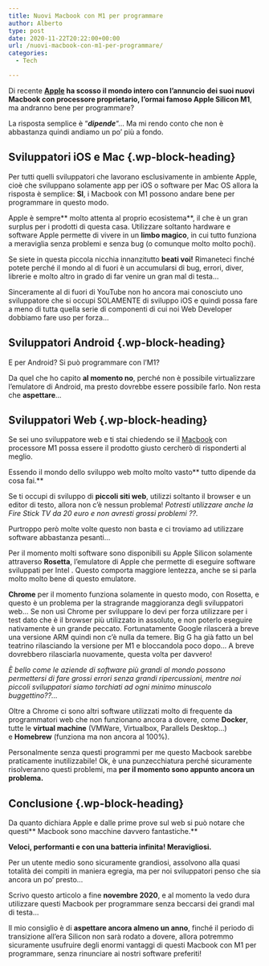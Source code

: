 ```yaml
---
title: Nuovi Macbook con M1 per programmare
author: Alberto
type: post
date: 2020-11-22T20:22:00+00:00
url: /nuovi-macbook-con-m1-per-programmare/
categories:
  - Tech

---
```

Di recente&nbsp;**<a href="https://www.apple.com/it/" target="_blank" rel="noreferrer noopener">Apple</a>&nbsp;ha scosso il mondo intero&nbsp;**con l’annuncio dei suoi nuovi Macbook con processore proprietario, l’ormai famoso**&nbsp;Apple Silicon M1**, ma andranno bene per programmare?

La risposta semplice è “**_dipende_**“… Ma mi rendo conto che non è abbastanza quindi andiamo un po’ più a fondo.

## Sviluppatori iOS e Mac {.wp-block-heading}

Per tutti quelli sviluppatori che lavorano esclusivamente in ambiente Apple, cioè che sviluppano solamente app per iOS o software per Mac OS allora la risposta è semplice:&nbsp;**SI**, i Macbook con M1 possono andare bene per programmare in questo modo.

Apple è sempre**&nbsp;molto attenta al proprio ecosistema**, il che è un gran surplus per i prodotti di questa casa. Utilizzare soltanto hardware e software Apple permette di vivere in un&nbsp;**limbo magico**, in cui tutto funziona a meraviglia senza problemi e senza bug (o comunque molto molto pochi).

Se siete in questa piccola nicchia innanzitutto&nbsp;**beati voi!**&nbsp;Rimaneteci finché potete perché il mondo al di fuori è un accumularsi di bug, errori, diver, librerie e molto altro in grado di far venire un gran mal di testa…

Sinceramente al di fuori di YouTube non ho ancora mai conosciuto uno sviluppatore che si occupi SOLAMENTE di sviluppo iOS e quindi possa fare a meno di tutta quella serie di componenti di cui noi Web Developer dobbiamo fare uso per forza…

## Sviluppatori Android {.wp-block-heading}

E per Android? Si può programmare con l’M1?

Da quel che ho capito&nbsp;**al momento no**, perché non è possibile virtualizzare l’emulatore di Android, ma presto dovrebbe essere possibile farlo. Non resta che&nbsp;**aspettare**…

## Sviluppatori Web {.wp-block-heading}

Se sei uno sviluppatore web e ti stai chiedendo se il [Macbook][1] con processore M1 possa essere il prodotto giusto cercherò di risponderti al meglio.

Essendo il mondo dello sviluppo web molto molto vasto**&nbsp;tutto dipende da cosa fai.**

Se ti occupi di sviluppo di&nbsp;**piccoli siti web**, utilizzi soltanto il browser e un editor di testo, allora non c’è nessun problema!&nbsp;_Potresti utilizzare anche la Fire Stick TV da 20 euro e non avresti grossi problemi ??._

Purtroppo però molte volte questo non basta e ci troviamo ad utilizzare software abbastanza pesanti…

Per il momento molti software sono disponibili su Apple Silicon solamente attraverso&nbsp;**Rosetta**, l’emulatore di Apple che permette di eseguire software sviluppati per Intel . Questo comporta maggiore lentezza, anche se si parla molto molto bene di questo emulatore.

**Chrome**&nbsp;per il momento funziona solamente in questo modo, con Rosetta, e questo è un problema per la stragrande maggioranza degli sviluppatori web… Se non usi Chrome per sviluppare lo devi per forza utilizzare per i test dato che è il browser più utilizzato in assoluto, e non poterlo eseguire nativamente è un grande peccato. Fortunatamente Google rilascerà a breve una versione ARM quindi non c’è nulla da temere. Big G ha già fatto un bel teatrino rilasciando la versione per M1 e bloccandola poco dopo… A breve dovrebbero rilasciarla nuovamente, questa volta per davvero!

_È bello come le aziende di software più grandi al mondo possono permettersi di fare grossi errori senza grandi ripercussioni, mentre noi piccoli sviluppatori siamo torchiati ad ogni minimo minuscolo buggettino??…_

Oltre a Chrome ci sono altri software utilizzati molto di frequente da programmatori web che non funzionano ancora a dovere, come&nbsp;**Docker**, tutte le&nbsp;**virtual machine**&nbsp;(VMWare, Virtualbox, Parallels Desktop…) e&nbsp;**Homebrew**&nbsp;(funziona ma non ancora al 100%).

Personalmente senza questi programmi per me questo Macbook sarebbe praticamente inutilizzabile! Ok, è una punzecchiatura perché sicuramente risolveranno questi problemi, ma&nbsp;**per il momento sono appunto ancora un problema.**

## Conclusione {.wp-block-heading}

Da quanto dichiara Apple e dalle prime prove sul web si può notare che questi**&nbsp;Macbook sono macchine davvero fantastiche.**

**Veloci, performanti e con una batteria infinita! Meravigliosi.**

Per un utente medio sono sicuramente grandiosi, assolvono alla quasi totalità dei compiti in maniera egregia, ma per noi sviluppatori penso che sia ancora un po’ presto…

Scrivo questo articolo a fine&nbsp;**novembre 2020**, e al momento la vedo dura utilizzare questi Macbook per programmare senza beccarsi dei grandi mal di testa…

Il mio consiglio è di&nbsp;**aspettare ancora almeno un anno**, finché il periodo di transizione all’era Silicon non sarà rodato a dovere, allora potremmo sicuramente usufruire degli enormi vantaggi di questi Macbook con M1 per programmare, senza rinunciare ai nostri software preferiti!

 [1]: /nuovo-macbook-pro-2020-per-sviluppo-web/